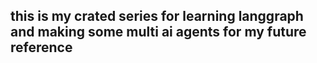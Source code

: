## this is my crated series for learning langgraph and making some multi ai agents for my future reference
